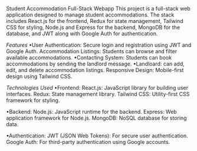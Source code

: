 Student Accommodation Full-Stack Webapp
This project is a full-stack web application designed to manage student accommodations. The stack includes React.js for the frontend, Redux for state management, Tailwind CSS for styling, Node.js and Express for the backend, MongoDB for the database, and JWT along with Google Auth for authentication.

*Features*
•User Authentication: Secure login and registration using JWT and Google Auth.
Accommodation Listings: Students can browse and filter available accommodations.
•Contacting System: Students can book accommodations by sending the landlord message.
•Landloard:  can add, edit, and delete accommodation listings.
Responsive Design: Mobile-first design using Tailwind CSS.


*Technologies Used*
•Frontend:
React.js: JavaScript library for building user interfaces.
Redux: State management library.
Tailwind CSS: Utility-first CSS framework for styling.

•Backend:
Node.js: JavaScript runtime for the backend.
Express: Web application framework for Node.js.
MongoDB: NoSQL database for storing data.

•Authentication:
JWT (JSON Web Tokens): For secure user authentication.
Google Auth: For third-party authentication using Google accounts.
